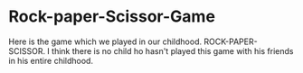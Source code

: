 # Rock-paper-Scissor-Game
Here is the game which we played in our childhood.
ROCK-PAPER-SCISSOR.
I think there is no child ho hasn't played this game with his friends in his entire childhood.
